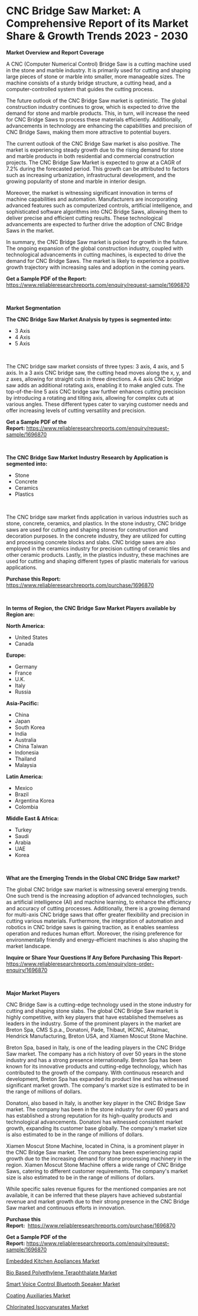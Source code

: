 <p><h1>CNC Bridge Saw Market: A Comprehensive Report of its Market Share & Growth Trends 2023 - 2030</h1></p><p><strong>Market Overview and Report Coverage</strong></p>
<p><p>A CNC (Computer Numerical Control) Bridge Saw is a cutting machine used in the stone and marble industry. It is primarily used for cutting and shaping large pieces of stone or marble into smaller, more manageable sizes. The machine consists of a sturdy bridge structure, a cutting head, and a computer-controlled system that guides the cutting process.</p><p>The future outlook of the CNC Bridge Saw market is optimistic. The global construction industry continues to grow, which is expected to drive the demand for stone and marble products. This, in turn, will increase the need for CNC Bridge Saws to process these materials efficiently. Additionally, advancements in technology are enhancing the capabilities and precision of CNC Bridge Saws, making them more attractive to potential buyers.</p><p>The current outlook of the CNC Bridge Saw market is also positive. The market is experiencing steady growth due to the rising demand for stone and marble products in both residential and commercial construction projects. The CNC Bridge Saw Market is expected to grow at a CAGR of 7.2% during the forecasted period. This growth can be attributed to factors such as increasing urbanization, infrastructural development, and the growing popularity of stone and marble in interior design.</p><p>Moreover, the market is witnessing significant innovation in terms of machine capabilities and automation. Manufacturers are incorporating advanced features such as computerized controls, artificial intelligence, and sophisticated software algorithms into CNC Bridge Saws, allowing them to deliver precise and efficient cutting results. These technological advancements are expected to further drive the adoption of CNC Bridge Saws in the market.</p><p>In summary, the CNC Bridge Saw market is poised for growth in the future. The ongoing expansion of the global construction industry, coupled with technological advancements in cutting machines, is expected to drive the demand for CNC Bridge Saws. The market is likely to experience a positive growth trajectory with increasing sales and adoption in the coming years.</p></p>
<p><strong>Get a Sample PDF of the Report:</strong> <a href="https://www.reliableresearchreports.com/enquiry/request-sample/1696870">https://www.reliableresearchreports.com/enquiry/request-sample/1696870</a></p>
<p>&nbsp;</p>
<p><strong>Market Segmentation</strong></p>
<p><strong>The CNC Bridge Saw Market Analysis by types is segmented into:</strong></p>
<p><ul><li>3 Axis</li><li>4 Axis</li><li>5 Axis</li></ul></p>
<p>&nbsp;</p>
<p><p>The CNC bridge saw market consists of three types: 3 axis, 4 axis, and 5 axis. In a 3 axis CNC bridge saw, the cutting head moves along the x, y, and z axes, allowing for straight cuts in three directions. A 4 axis CNC bridge saw adds an additional rotating axis, enabling it to make angled cuts. The top-of-the-line 5 axis CNC bridge saw further enhances cutting precision by introducing a rotating and tilting axis, allowing for complex cuts at various angles. These different types cater to varying customer needs and offer increasing levels of cutting versatility and precision.</p></p>
<p><strong>Get a Sample PDF of the Report:</strong>&nbsp;<a href="https://www.reliableresearchreports.com/enquiry/request-sample/1696870">https://www.reliableresearchreports.com/enquiry/request-sample/1696870</a></p>
<p>&nbsp;</p>
<p><strong>The CNC Bridge Saw Market Industry Research by Application is segmented into:</strong></p>
<p><ul><li>Stone</li><li>Concrete</li><li>Ceramics</li><li>Plastics</li></ul></p>
<p>&nbsp;</p>
<p><p>The CNC bridge saw market finds application in various industries such as stone, concrete, ceramics, and plastics. In the stone industry, CNC bridge saws are used for cutting and shaping stones for construction and decoration purposes. In the concrete industry, they are utilized for cutting and processing concrete blocks and slabs. CNC bridge saws are also employed in the ceramics industry for precision cutting of ceramic tiles and other ceramic products. Lastly, in the plastics industry, these machines are used for cutting and shaping different types of plastic materials for various applications.</p></p>
<p><strong>Purchase this Report:</strong>&nbsp; <a href="https://www.reliableresearchreports.com/purchase/1696870">https://www.reliableresearchreports.com/purchase/1696870</a></p>
<p>&nbsp;</p>
<p><strong>In terms of Region, the CNC Bridge Saw Market Players available by Region are:</strong></p>
<p>
    <p> <strong> North America: </strong>
        <ul>
            <li>United States</li>
            <li>Canada</li>
        </ul>
        </p> 
    <p> <strong> Europe: </strong>
        <ul>
            <li>Germany</li>
            <li>France</li>
            <li>U.K.</li>
            <li>Italy</li>
            <li>Russia</li>
        </ul>
        </p> 
    <p> <strong> Asia-Pacific: </strong>
        <ul>
            <li>China</li>
            <li>Japan</li>
            <li>South Korea</li>
            <li>India</li>
            <li>Australia</li>
            <li>China Taiwan</li>
            <li>Indonesia</li>
            <li>Thailand</li>
            <li>Malaysia</li>
        </ul>
        </p> 
    <p> <strong> Latin America: </strong>
        <ul>
            <li>Mexico</li>
            <li>Brazil</li>
            <li>Argentina Korea</li>
            <li>Colombia</li>
        </ul>
        </p> 
    <p> <strong> Middle East & Africa: </strong>
        <ul>
            <li>Turkey</li>
            <li>Saudi</li>
            <li>Arabia</li>
            <li>UAE</li>
            <li>Korea</li>
        </ul>
    </p>
    </p>
<p>&nbsp;</p>
<p><strong>What are the Emerging Trends in the Global CNC Bridge Saw market?</strong></p>
<p><p>The global CNC bridge saw market is witnessing several emerging trends. One such trend is the increasing adoption of advanced technologies, such as artificial intelligence (AI) and machine learning, to enhance the efficiency and accuracy of cutting processes. Additionally, there is a growing demand for multi-axis CNC bridge saws that offer greater flexibility and precision in cutting various materials. Furthermore, the integration of automation and robotics in CNC bridge saws is gaining traction, as it enables seamless operation and reduces human effort. Moreover, the rising preference for environmentally friendly and energy-efficient machines is also shaping the market landscape.</p></p>
<p><strong>Inquire or Share Your Questions If Any Before Purchasing This Report</strong>- <a href="https://www.reliableresearchreports.com/enquiry/pre-order-enquiry/1696870">https://www.reliableresearchreports.com/enquiry/pre-order-enquiry/1696870</a></p>
<p>&nbsp;</p>
<p><strong>Major Market Players</strong></p>
<p><p>CNC Bridge Saw is a cutting-edge technology used in the stone industry for cutting and shaping stone slabs. The global CNC Bridge Saw market is highly competitive, with key players that have established themselves as leaders in the industry. Some of the prominent players in the market are Breton Spa, CMS S.p.a., Donatoni, Pade, Thibaut, IKCNC, Aitalmac, Hendrick Manufacturing, Breton USA, and Xiamen Moscut Stone Machine.</p><p>Breton Spa, based in Italy, is one of the leading players in the CNC Bridge Saw market. The company has a rich history of over 50 years in the stone industry and has a strong presence internationally. Breton Spa has been known for its innovative products and cutting-edge technology, which has contributed to the growth of the company. With continuous research and development, Breton Spa has expanded its product line and has witnessed significant market growth. The company's market size is estimated to be in the range of millions of dollars.</p><p>Donatoni, also based in Italy, is another key player in the CNC Bridge Saw market. The company has been in the stone industry for over 60 years and has established a strong reputation for its high-quality products and technological advancements. Donatoni has witnessed consistent market growth, expanding its customer base globally. The company's market size is also estimated to be in the range of millions of dollars.</p><p>Xiamen Moscut Stone Machine, located in China, is a prominent player in the CNC Bridge Saw market. The company has been experiencing rapid growth due to the increasing demand for stone processing machinery in the region. Xiamen Moscut Stone Machine offers a wide range of CNC Bridge Saws, catering to different customer requirements. The company's market size is also estimated to be in the range of millions of dollars.</p><p>While specific sales revenue figures for the mentioned companies are not available, it can be inferred that these players have achieved substantial revenue and market growth due to their strong presence in the CNC Bridge Saw market and continuous efforts in innovation.</p></p>
<p><strong>Purchase this Report:</strong>&nbsp;&nbsp;<a href="https://www.reliableresearchreports.com/purchase/1696870">https://www.reliableresearchreports.com/purchase/1696870</a></p>
<p></p>
<p><strong>Get a Sample PDF of the Report:</strong>&nbsp;<a href="https://www.reliableresearchreports.com/enquiry/request-sample/1696870">https://www.reliableresearchreports.com/enquiry/request-sample/1696870</a></p>
<p><p><a href="https://www.linkedin.com/pulse/embedded-kitchen-appliances-market-insights-players-forecast-hrp5e/">Embedded Kitchen Appliances Market</a></p><p><a href="https://github.com/NorbertYates/Market-Research-Report-List-2/blob/main/bio-based-polyethylene-teraphthalate-market.md">Bio Based Polyethylene Teraphthalate Market</a></p><p><a href="https://www.linkedin.com/pulse/decoding-smart-voice-control-bluetooth-speaker-market-deep-j5ute/">Smart Voice Control Bluetooth Speaker Market</a></p><p><a href="https://medium.com/@reportprime05/coating-auxiliaries-market-exploring-market-share-market-trends-and-future-growth-607e90a2fcb6">Coating Auxiliaries Market</a></p><p><a href="https://medium.com/@reportprime04/chlorinated-isocyanurates-market-trends-forecast-and-competitive-analysis-to-2030-0a63c1f218e1">Chlorinated Isocyanurates Market</a></p></p>